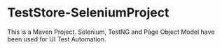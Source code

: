 # TestStore-SeleniumProject
This is a Maven Project.
Selenium, TestNG and Page Object Model have been used for UI Test Automation.
